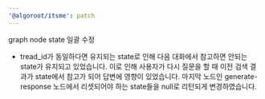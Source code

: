 ```yaml
---
'@algoroot/itsme': patch
---
```


graph node state 일괄 수정

- tread_id가 동일하다면 유지되는 state로 인해 다음 대화에서 참고하면 안되는 state가 유지되고 있었습니다.
  이로 인해 사용자가 다시 질문을 할 때 이전 검색 결과가 state에서 참고가 되어 답변에 영향이 있었습니다.
  마지막 노드인 generate-response 노드에서 리셋되어야 하는 state들을 null로 리턴되게 변경하였습니다.

